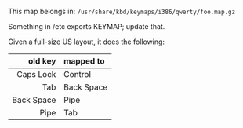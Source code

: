 This map belongs in:
`/usr/share/kbd/keymaps/i386/qwerty/foo.map.gz`

Something in /etc exports KEYMAP; update that.

Given a full-size US layout, it does the following:

| old key | mapped to |
| ------: | :-------- |
| Caps Lock | Control |
| Tab | Back Space |
| Back Space | Pipe |
| Pipe | Tab |
